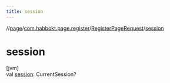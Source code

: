 ```yaml
---
title: session
---
```

//[page](../../../index.html)/[com.habbokt.page.register](../index.html)/[RegisterPageRequest](index.html)/[session](session.html)



# session



[jvm]\
val [session](session.html): CurrentSession?




